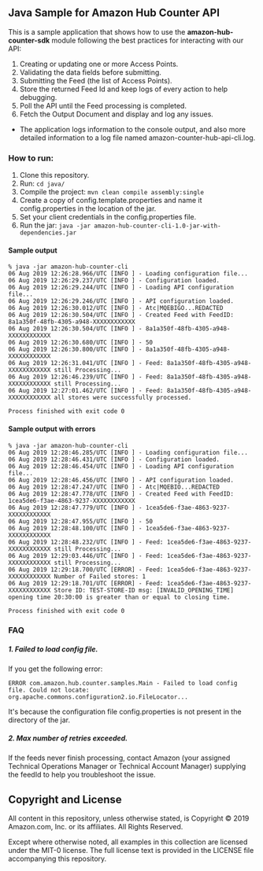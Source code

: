
## Java Sample for Amazon Hub Counter API
This is a sample application that shows how to use the **amazon-hub-counter-sdk** module following the best practices for interacting with our API:

1. Creating or updating one or more Access Points.
2. Validating the data fields before submitting.
3. Submitting the Feed (the list of Access Points).
4. Store the returned Feed Id and keep logs of every action to help debugging.
5. Poll the API until the Feed processing is completed.
6. Fetch the Output Document and display and log any issues.

* The application logs information to the console output, and also more detailed information to a log file named amazon-counter-hub-api-cli.log.

### How to run:
1. Clone this repository.
2. Run:
```cd java/```
4. Compile the project:
    ```mvn clean compile assembly:single```
5. Create a copy of config.template.properties and name it config.properties in the location of the jar.
6. Set your client credentials in the config.properties file.
7. Run the jar:
    ```java -jar amazon-hub-counter-cli-1.0-jar-with-dependencies.jar```

#### Sample output
```
% java -jar amazon-hub-counter-cli
06 Aug 2019 12:26:28.966/UTC [INFO ] - Loading configuration file...
06 Aug 2019 12:26:29.237/UTC [INFO ] - Configuration loaded.
06 Aug 2019 12:26:29.244/UTC [INFO ] - Loading API configuration file...
06 Aug 2019 12:26:29.246/UTC [INFO ] - API configuration loaded.
06 Aug 2019 12:26:30.012/UTC [INFO ] - Atc|MQEBIGO...REDACTED
06 Aug 2019 12:26:30.504/UTC [INFO ] - Created Feed with FeedID: 8a1a350f-48fb-4305-a948-XXXXXXXXXXXX
06 Aug 2019 12:26:30.504/UTC [INFO ] - 8a1a350f-48fb-4305-a948-XXXXXXXXXXXX
06 Aug 2019 12:26:30.680/UTC [INFO ] - 50
06 Aug 2019 12:26:30.800/UTC [INFO ] - 8a1a350f-48fb-4305-a948-XXXXXXXXXXXX
06 Aug 2019 12:26:31.041/UTC [INFO ] - Feed: 8a1a350f-48fb-4305-a948-XXXXXXXXXXXX still Processing...
06 Aug 2019 12:26:46.239/UTC [INFO ] - Feed: 8a1a350f-48fb-4305-a948-XXXXXXXXXXXX still Processing...
06 Aug 2019 12:27:01.462/UTC [INFO ] - Feed: 8a1a350f-48fb-4305-a948-XXXXXXXXXXXX all stores were successfully processed.

Process finished with exit code 0
```

#### Sample output with errors
```
% java -jar amazon-hub-counter-cli
06 Aug 2019 12:28:46.285/UTC [INFO ] - Loading configuration file...
06 Aug 2019 12:28:46.431/UTC [INFO ] - Configuration loaded.
06 Aug 2019 12:28:46.454/UTC [INFO ] - Loading API configuration file...
06 Aug 2019 12:28:46.456/UTC [INFO ] - API configuration loaded.
06 Aug 2019 12:28:47.247/UTC [INFO ] - Atc|MQEBIO...REDACTED
06 Aug 2019 12:28:47.778/UTC [INFO ] - Created Feed with FeedID: 1cea5de6-f3ae-4863-9237-XXXXXXXXXXXX
06 Aug 2019 12:28:47.779/UTC [INFO ] - 1cea5de6-f3ae-4863-9237-XXXXXXXXXXXX
06 Aug 2019 12:28:47.955/UTC [INFO ] - 50
06 Aug 2019 12:28:48.100/UTC [INFO ] - 1cea5de6-f3ae-4863-9237-XXXXXXXXXXXX
06 Aug 2019 12:28:48.232/UTC [INFO ] - Feed: 1cea5de6-f3ae-4863-9237-XXXXXXXXXXXX still Processing...
06 Aug 2019 12:29:03.446/UTC [INFO ] - Feed: 1cea5de6-f3ae-4863-9237-XXXXXXXXXXXX still Processing...
06 Aug 2019 12:29:18.700/UTC [ERROR] - Feed: 1cea5de6-f3ae-4863-9237-XXXXXXXXXXXX Number of Failed stores: 1
06 Aug 2019 12:29:18.701/UTC [ERROR] - Feed: 1cea5de6-f3ae-4863-9237-XXXXXXXXXXXX Store ID: TEST-STORE-ID msg: [INVALID_OPENING_TIME] opening time 20:30:00 is greater than or equal to closing time.

Process finished with exit code 0
```

### FAQ
##### 1. Failed to load config file.

If you get the following error:
```
ERROR com.amazon.hub.counter.samples.Main - Failed to load config file. Could not locate: org.apache.commons.configuration2.io.FileLocator...
```
It's because the configuration file config.properties is not present in the directory of the jar.

##### 2. Max number of retries exceeded.
If the feeds never finish processing, contact Amazon (your assigned Technical Operations Manager or Technical Account Manager) supplying the feedId to help you troubleshoot the issue.

## Copyright and License
All content in this repository, unless otherwise stated, is Copyright © 2019 Amazon.com, Inc. or its affiliates. All Rights Reserved.

Except where otherwise noted, all examples in this collection are licensed under the MIT-0 license. The full license text is provided in the LICENSE file accompanying this repository.